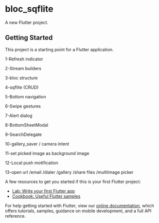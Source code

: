 # bloc_sqflite

A new Flutter project.

## Getting Started

This project is a starting point for a Flutter application.

1-Refresh indicator 

2-Stream builders

3-bloc structure

4-sqflite (CRUD)

5-Bottom navigation

6-Swipe gestures

7-Alert dialog

8-BottomSheetModal

9-SearchDelegate

10-gallery_saver / camera intent

11-set picked image as background image

12-Local push motification 

13-open url /email /dialer /gallery /share files /multiImage picker





A few resources to get you started if this is your first Flutter project:

- [Lab: Write your first Flutter app](https://flutter.dev/docs/get-started/codelab)
- [Cookbook: Useful Flutter samples](https://flutter.dev/docs/cookbook)

For help getting started with Flutter, view our
[online documentation](https://flutter.dev/docs), which offers tutorials,
samples, guidance on mobile development, and a full API reference.
